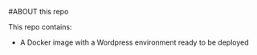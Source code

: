 #ABOUT this repo

This repo contains:
- A Docker image with a Wordpress environment ready to be deployed